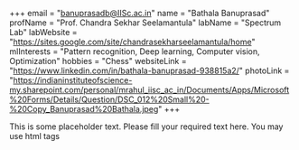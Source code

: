 +++
email = "banuprasadb@IISc.ac.in"
name = "Bathala Banuprasad"
profName = "Prof. Chandra Sekhar Seelamantula"
labName = "Spectrum Lab"
labWebsite = "https://sites.google.com/site/chandrasekharseelamantula/home"
mlInterests = "Pattern recognition, Deep learning, Computer vision, Optimization"
hobbies = "Chess"
websiteLink = "https://www.linkedin.com/in/bathala-banuprasad-938815a2/"
photoLink = "https://indianinstituteofscience-my.sharepoint.com/personal/mrahul_iisc_ac_in/Documents/Apps/Microsoft%20Forms/Details/Question/DSC_012%20Small%20-%20Copy_Banuprasad%20Bathala.jpeg"
+++

This is some placeholder text. Please fill your required text here. You may use html tags